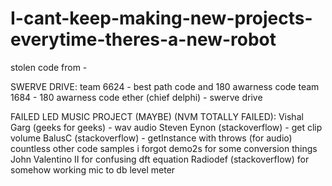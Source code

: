 # I-cant-keep-making-new-projects-everytime-theres-a-new-robot
 
stolen code from -

 SWERVE DRIVE:
  team 6624 - best path code and 180 awarness code
  team 1684 - 180 awarness code
  ether (chief delphi) - swerve drive

 FAILED LED MUSIC PROJECT (MAYBE) (NVM TOTALLY FAILED):
  Vishal Garg (geeks for geeks) - wav audio
  Steven Eynon (stackoverflow) - get clip volume
  BalusC (stackoverflow) - getInstance with throws (for audio)
  countless other code samples i forgot
  demo2s for some conversion things
  John Valentino II for confusing dft equation
  Radiodef (stackoverflow) for somehow working mic to db level meter


